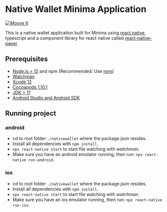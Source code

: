 # Native Wallet Minima Application

[![Moove It](https://circleci.com/gh/moove-it/react-native-template.svg?style=svg)](https://app.circleci.com/pipelines/github/moove-it/react-native-template?branch=master)

This is a native wallet application built for Minima using [react native](https://reactnative.dev/), typescript and a component library for react native called [react-native-paper](https://callstack.github.io/react-native-paper/).

## Prerequisites

- [Node.js > 12](https://nodejs.org) and npm (Recommended: Use [nvm](https://github.com/nvm-sh/nvm))
- [Watchman](https://facebook.github.io/watchman)
- [Xcode 12](https://developer.apple.com/xcode)
- [Cocoapods 1.10.1](https://cocoapods.org)
- [JDK > 11](https://www.oracle.com/java/technologies/javase-jdk11-downloads.html)
- [Android Studio and Android SDK](https://developer.android.com/studio)

## Running project

### android

- cd to root folder `./nativewallet` where the package.json resides.
- Install all dependencies with `npm install`.
- `npx react-native start` to start file watching with _watchman_.
- Make sure you have an android emulator running, then run: `npx react-native run-android`.

### ios

- cd to root folder `./nativewallet` where the package.json resides.
- Install all dependencies with `npm install`.
- `npx react-native start` to start file watching with _watchman_.
- Make sure you have an ios emulator running, then run: `npx react-native run-ios`.
